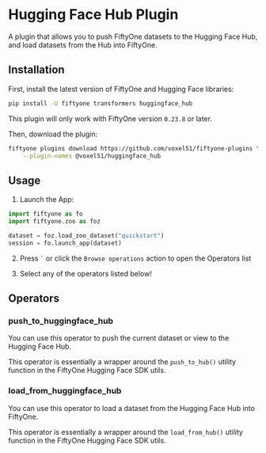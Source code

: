 # Hugging Face Hub Plugin

A plugin that allows you to push FiftyOne datasets to the Hugging Face Hub, and load datasets from the Hub into FiftyOne.

## Installation

First, install the latest version of FiftyOne and Hugging Face libraries:

```bash
pip install -U fiftyone transformers huggingface_hub
```

This plugin will only work with FiftyOne version `0.23.8` or later.

Then, download the plugin:

```bash
fiftyone plugins download https://github.com/voxel51/fiftyone-plugins \
    --plugin-names @voxel51/huggingface_hub
```

## Usage

1.  Launch the App:

```py
import fiftyone as fo
import fiftyone.zoo as foz

dataset = foz.load_zoo_dataset("quickstart")
session = fo.launch_app(dataset)
```

2.  Press `` ` `` or click the `Browse operations` action to open the Operators
    list

3.  Select any of the operators listed below!

## Operators

### push_to_huggingface_hub

You can use this operator to push the current dataset or view to the Hugging Face Hub.

This operator is essentially a wrapper around the
`push_to_hub()` utility function in the FiftyOne Hugging Face SDK utils.

### load_from_huggingface_hub

You can use this operator to load a dataset from the Hugging Face Hub into FiftyOne.

This operator is essentially a wrapper around the
`load_from_hub()` utility function in the FiftyOne Hugging Face SDK utils.